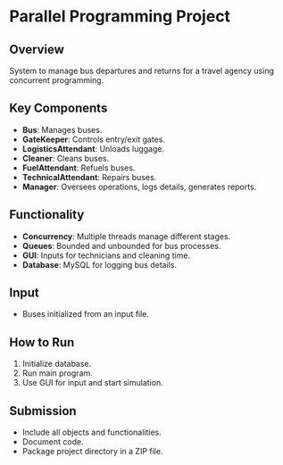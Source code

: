 # Parallel Programming Project

## Overview
System to manage bus departures and returns for a travel agency using concurrent programming.

## Key Components
- **Bus**: Manages buses.
- **GateKeeper**: Controls entry/exit gates.
- **LogisticsAttendant**: Unloads luggage.
- **Cleaner**: Cleans buses.
- **FuelAttendant**: Refuels buses.
- **TechnicalAttendant**: Repairs buses.
- **Manager**: Oversees operations, logs details, generates reports.

## Functionality
- **Concurrency**: Multiple threads manage different stages.
- **Queues**: Bounded and unbounded for bus processes.
- **GUI**: Inputs for technicians and cleaning time.
- **Database**: MySQL for logging bus details.

## Input
- Buses initialized from an input file.

## How to Run
1. Initialize database.
2. Run main program.
3. Use GUI for input and start simulation.

## Submission
- Include all objects and functionalities.
- Document code.
- Package project directory in a ZIP file.

